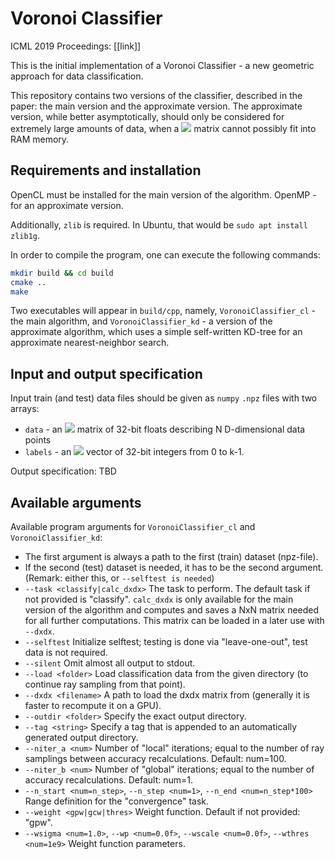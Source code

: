 # Voronoi Classifier
ICML 2019 Proceedings: [[link]]

This is the initial implementation of a Voronoi Classifier - a new geometric approach for data classification. 

This repository contains two versions of the classifier, described in the paper: the main version and the approximate version. The approximate version, while better asymptotically, should only be considered for extremely large amounts of data, when a <img src="https://latex.codecogs.com/gif.latex?N^2" /> matrix cannot possibly fit into RAM memory.

## Requirements and installation

OpenCL must be installed for the main version of the algorithm. OpenMP - for an approximate version.

Additionally, `zlib` is required. In Ubuntu, that would be `sudo apt install zlib1g`.

In order to compile the program, one can execute the following commands:

```bash
mkdir build && cd build
cmake ..
make
```

Two executables will appear in `build/cpp`, namely, `VoronoiClassifier_cl` - the main algorithm, and `VoronoiClassifier_kd` - a version of the approximate algorithm, which uses a simple self-written KD-tree for an approximate nearest-neighbor search.

## Input and output specification

Input train (and test) data files should be given as `numpy` `.npz` files with two arrays:
 - `data` - an <img src="https://latex.codecogs.com/gif.latex?N\times%12D" /> matrix of 32-bit floats describing N D-dimensional data points
 - `labels` - an <img src="https://latex.codecogs.com/gif.latex?N\times%121" /> vector of 32-bit integers from 0 to k-1.

Output specification: TBD

## Available arguments

Available program arguments for `VoronoiClassifier_cl` and `VoronoiClassifier_kd`:
 - The first argument is always a path to the first (train) dataset (npz-file).
 - If the second (test) dataset is needed, it has to be the second argument. (Remark: either this, or `--selftest is needed`)
 - `--task <classify|calc_dxdx>` The task to perform. The default task if not provided is "classify". 
 `calc_dxdx` is only available for the main version of the algorithm and computes and saves a NxN matrix needed for all further computations. This matrix can be loaded in a later use with `--dxdx`.
 - `--selftest` Initialize selftest; testing is done via "leave-one-out", test data is not required.
 - `--silent` Omit almost all output to stdout.
 - `--load <folder>` Load classification data from the given directory (to continue ray sampling from that point).
 - `--dxdx <filename>` A path to load the dxdx matrix from (generally it is faster to recompute it on a GPU).
 - `--outdir <folder>` Specify the exact output directory.
 - `--tag <string>` Specify a tag that is appended to an automatically generated output directory.
 - `--niter_a <num>` Number of "local" iterations; equal to the number of ray samplings between accuracy recalculations. Default: num=100.
 - `--niter_b <num>` Number of "global" iterations; equal to the number of accuracy recalculations. Default: num=1.
 - `--n_start <num=n_step>`, `--n_step <num=1>`, `--n_end <num=n_step*100>` Range definition for the "convergence" task.
 - `--weight <gpw|gcw|thres>` Weight function. Default if not provided: "gpw".
 - `--wsigma <num=1.0>`, `--wp <num=0.0f>`, `--wscale <num=0.0f>`, `--wthres <num=1e9>` Weight function parameters.
